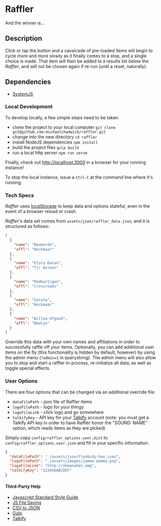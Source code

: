 # Raffler

And the winner is...

## Description

Click or tap the button and a cavalcade of pre-loaded items will begin to cycle more and more slowly as it finally comes to a stop, and a single choice is made. That item will then be added to a results list below the *Raffler*, and will not be chosen again if re-run (until a reset, naturally).

## Dependencies

* [SystemJS](https://github.com/systemjs/systemjs)

### Local Development

To develop locally, a few simple steps need to be taken.

* clone the project to your local computer
`git clone git@github.com:michaelchadwick/raffler.git`
* change into the new directory
`cd raffler`
* install NodeJS dependencies
`npm install`
* build the project files
`gulp build`
* run a local http server
`npm run serve`

Finally, check out [http://localhost:3000](http://localhost:3000) in a browser for your running instance!

To stop the local instance, issue a `Ctrl-C` at the command line where it's running.

### Tech Specs

*Raffler* uses [localStorage](https://developer.mozilla.org/en-US/docs/Web/API/Window/localStorage) to keep data and options stateful, even in the event of a browser reload or crash.

*Raffler's* data set comes from `assets/json/raffler_data.json`, and it is structured as follows:

```json
[
  {
    "name": "Bavmorda",
    "affl": "Nockmaar"
  },
  {
    "name": "Elora Danan",
    "affl": "Tir Asleen"
  },
  {
    "name": "Madmartigan",
    "affl": "Crossroads"
  },
  {
    "name": "Sorsha",
    "affl": "Nockmaar"
  },
  {
    "name": "Willow Ufgood",
    "affl": "Newlyn"
  }
]
```

Override this data with your own names and affiliations in order to successfully raffle off your items. Optionally, you can add additional user items on the fly (this functionality is hidden by default, however) by using the admin menu (`?admin=1` in querystring). The admin menu will also allow you to stop and start a raffler in-process, re-initialize all data, as well as toggle special effects.

### User Options

There are four options that can be changed via an additional override file.

* `dataFilePath` - json file of Raffler items
* `logoFilePath` - logo for your thingy
* `logoFileLink` - click logo and go somewhere
* `talkifyKey` - API key for your [Talkify](https://manage.talkify.net) account (note: you must get a Talkify API key in order to have Raffler honor the "SOUND: NAME" option, which reads items as they are picked)

Simply copy `config/raffler_options.user.dist` to `config/raffler_options.user.json` and fill in your specific information.

```json
{
  "dataFilePath": "./assets/json/floobidy-hoo.json",
  "logoFilePath": "./assets/images/jamma-mamma.png",
  "logoFileLink": "http://ohmanwhat.omg",
  "talkifyKey": "123456ABCDEF"
}
```

#### Third-Party Help

* [Javascript Standard Style Guide](https://github.com/standard/standard)
* [JS File Saving](https://github.com/eligrey/FileSaver.js)
* [CSV to JSON](https://github.com/Keyang/node-csvtojson)
* [Gulp](https://gulpjs.com)
* [Talkify](https://talkify.net)
